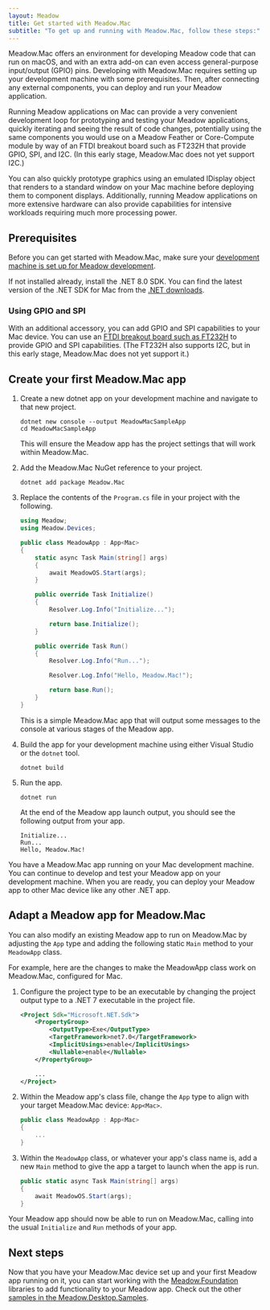 ```yaml
---
layout: Meadow
title: Get started with Meadow.Mac
subtitle: "To get up and running with Meadow.Mac, follow these steps:"
---
```


Meadow.Mac offers an environment for developing Meadow code that can run on macOS, and with an extra add-on can even access general-purpose input/output (GPIO) pins. Developing with Meadow.Mac requires setting up your development machine with some prerequisites. Then, after connecting any external components, you can deploy and run your Meadow application.

Running Meadow applications on Mac can provide a very convenient development loop for prototyping and testing your Meadow applications, quickly iterating and seeing the result of code changes, potentially using the same components you would use on a Meadow Feather or Core-Compute module by way of an FTDI breakout board such as FT232H that provide GPIO, SPI, and I2C. (In this early stage, Meadow.Mac does not yet support I2C.)

You can also quickly prototype graphics using an emulated IDisplay object that renders to a standard window on your Mac machine before deploying them to component displays. Additionally, running Meadow applications on more extensive hardware can also provide capabilities for intensive workloads requiring much more processing power.

## Prerequisites

Before you can get started with Meadow.Mac, make sure your [development machine is set up for Meadow development](/Meadow/Getting_Started/Hello_World/).

If not installed already, install the .NET 8.0 SDK. You can find the latest version of the .NET SDK for Mac from the [.NET downloads](https://dotnet.microsoft.com/download/dotnet/).

### Using GPIO and SPI

With an additional accessory, you can add GPIO and SPI capabilities to your Mac device. You can use an [FTDI breakout board such as FT232H](https://www.adafruit.com/product/2264) to provide GPIO and SPI capabilities. (The FT232H also supports I2C, but in this early stage, Meadow.Mac does not yet support it.)

## Create your first Meadow.Mac app

1. Create a new dotnet app on your development machine and navigate to that new project.

    ```command
    dotnet new console --output MeadowMacSampleApp
    cd MeadowMacSampleApp
    ```

    This will ensure the Meadow app has the project settings that will work within Meadow.Mac.

1. Add the Meadow.Mac NuGet reference to your project.

    ```command
    dotnet add package Meadow.Mac
    ```

1. Replace the contents of the `Program.cs` file in your project with the following.

    ```csharp
    using Meadow;
    using Meadow.Devices;

    public class MeadowApp : App<Mac>
    {
        static async Task Main(string[] args)
        {
            await MeadowOS.Start(args);
        }

        public override Task Initialize()
        {
            Resolver.Log.Info("Initialize...");

            return base.Initialize();
        }

        public override Task Run()
        {
            Resolver.Log.Info("Run...");

            Resolver.Log.Info("Hello, Meadow.Mac!");

            return base.Run();
        }
    }
    ```

    This is a simple Meadow.Mac app that will output some messages to the console at various stages of the Meadow app.

1. Build the app for your development machine using either Visual Studio or the `dotnet` tool.

    ```command
    dotnet build
    ```

1. Run the app.

    ```command
    dotnet run
    ```

    At the end of the Meadow app launch output, you should see the following output from your app.

    ```console
    Initialize...
    Run...
    Hello, Meadow.Mac!
    ```

You have a Meadow.Mac app running on your Mac development machine. You can continue to develop and test your Meadow app on your development machine. When you are ready, you can deploy your Meadow app to other Mac device like any other .NET app.

## Adapt a Meadow app for Meadow.Mac

You can also modify an existing Meadow app to run on Meadow.Mac by adjusting the `App` type and adding the following static `Main` method to your `MeadowApp` class.

For example, here are the changes to make the MeadowApp class work on Meadow.Mac, configured for Mac.

1. Configure the project type to be an executable by changing the project output type to a .NET 7 executable in the project file.

    ```xml
    <Project Sdk="Microsoft.NET.Sdk">
        <PropertyGroup>
            <OutputType>Exe</OutputType>
            <TargetFramework>net7.0</TargetFramework>
            <ImplicitUsings>enable</ImplicitUsings>
            <Nullable>enable</Nullable>
        </PropertyGroup>

        ...
    </Project>
    ```

1. Within the Meadow app's class file, change the `App` type to align with your target Meadow.Mac device: `App<Mac>`.

    ```csharp
    public class MeadowApp : App<Mac>
    {
        ...
    }
    ```

1. Within the `MeadowApp` class, or whatever your app's class name is, add a new `Main` method to give the app a target to launch when the app is run.

    ```csharp
    public static async Task Main(string[] args)
    {
        await MeadowOS.Start(args);
    }
    ```

Your Meadow app should now be able to run on Meadow.Mac, calling into the usual `Initialize` and `Run` methods of your app.

## Next steps

Now that you have your Meadow.Mac device set up and your first Meadow app running on it, you can start working with the [Meadow.Foundation](../../../Meadow.Foundation/Getting_Started/) libraries to add functionality to your Meadow app. Check out the other [samples in the Meadow.Desktop.Samples](https://github.com/WildernessLabs/Meadow.Samples/tree/main/Source/Mac).
